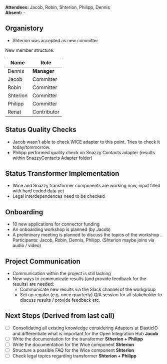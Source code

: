 **Attendees:** Jacob, Robin, Shterion, Philipp, Dennis <br>
**Absent:** -

## Organistory
- Shterion was accepted as new committer

New member structure:

|Name|Role|
|---|---|
|Dennis|**Manager**|
|Jacob|Committer|
|Robin|Committer|
|Shterion|Committer|
|Philipp|Committer|
|Renat|Contributor|

## Status Quality Checks
- Jacob wasn't able to check WICE adapter to this point. Tries to check it today/tommorrow.
- Philipp performed quality check on Snazzy Contacts adapter (results within SnazzyContacts Adapter folder)

## Status Transformer Implementation
- Wice  and Snazzy transformer components are working now, input filled with hard coded data yet
- Legal interdependences need to be checked

## Onboarding
- 10 new applications for connector funding
- An onboarding workshop is planned (by Jacob)
- A preliminary meeting is planned to discuss the topics of the workshop . Participants: Jacob, Robin, Dennis, Philipp. (Shterion maybe joins via audio / video)

## Project Communication
- Communication within the project is still lacking
- New ways to communicate results (and provide feedback for the results) are needed:
  - Communicate new results via the Slack channel of the workgroup
  - Set up regular (e.g. once quarterly) Q/A session for all stakeholder to discuss results / provide feedback etc.

## Next Steps (Derived from last call)
- [ ] Consolidating all existing knowledge considering Adapters at ElasticIO and differentiate what is important for the Open Integration Hub **Jacob**
- [ ] Write the documentation for the transformer **Stherion + Philipp**
- [ ] Write the documentation for the Wice component **Shterion**
- [ ] Structure a possible FAQ for the Wice component **Shterion**
- [ ] Check legal topics regarding transformer **Shterion + Philipp**
